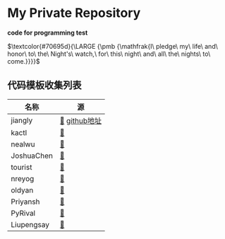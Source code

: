# My Private Repository
__code for programming test__
<br>

$\textcolor{#70695d}{\LARGE {\pmb {\mathfrak{I\ pledge\ my\ life\ and\ honor\ to\ the\ Night's\ watch,\ for\ this\ night\ and\ all\ the\ nights\ to\ come.}}}}$

## 代码模板收集列表
名称 | 源
---- | -----
jiangly | [:blue_heart:](https://www.cnblogs.com/WIDA/p/17633758.html) [github地址](https://github.com/hh2048/XCPC/tree/main/03%20-%20jiangly%E6%A8%A1%E6%9D%BF%E6%94%B6%E9%9B%86)
kactl | [:blue_heart:](https://github.com/kth-competitive-programming/kactl)
nealwu | [:blue_heart:](https://github.com/nealwu/competitive-programming)
JoshuaChen | [:blue_heart:](https://github.com/Joshc88/CPTemplates)
tourist | [:blue_heart:](https://github.com/the-tourist/algo)
nreyog | [:blue_heart:](https://gitee.com/nreyog/algorithm-board)
oldyan | [:blue_heart:](https://github.com/old-yan/CP-template)
Priyansh | [:blue_heart:](https://github.com/Priyansh19077/CP-Templates)
PyRival | [:blue_heart:](https://github.com/cheran-senthil/PyRival)
Liupengsay | [:blue_heart:](https://github.com/liupengsay/PyIsTheBestLang)